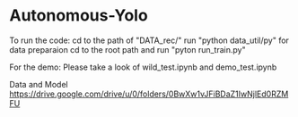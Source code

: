 # Autonomous-Yolo

  To run the code:
    cd to the path of "DATA_rec/"
    run "python data_util/py" for data preparaion
    cd to the root path and run "pyton run_train.py"
  
  For the demo:
    Please take a look of wild_test.ipynb and demo_test.ipynb
    
Data and Model
https://drive.google.com/drive/u/0/folders/0BwXw1vJFiBDaZ1IwNjlEd0RZMFU
